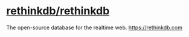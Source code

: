 # [rethinkdb/rethinkdb](https://github.com/rethinkdb/rethinkdb)

The open-source database for the realtime web. <https://rethinkdb.com>
